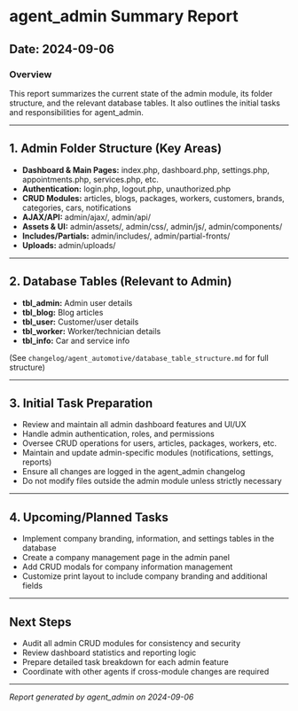 # agent_admin Summary Report

## Date: 2024-09-06

### Overview
This report summarizes the current state of the admin module, its folder structure, and the relevant database tables. It also outlines the initial tasks and responsibilities for agent_admin.

---

## 1. Admin Folder Structure (Key Areas)
- **Dashboard & Main Pages:** index.php, dashboard.php, settings.php, appointments.php, services.php, etc.
- **Authentication:** login.php, logout.php, unauthorized.php
- **CRUD Modules:** articles, blogs, packages, workers, customers, brands, categories, cars, notifications
- **AJAX/API:** admin/ajax/, admin/api/
- **Assets & UI:** admin/assets/, admin/css/, admin/js/, admin/components/
- **Includes/Partials:** admin/includes/, admin/partial-fronts/
- **Uploads:** admin/uploads/

---

## 2. Database Tables (Relevant to Admin)
- **tbl_admin:** Admin user details
- **tbl_blog:** Blog articles
- **tbl_user:** Customer/user details
- **tbl_worker:** Worker/technician details
- **tbl_info:** Car and service info

(See `changelog/agent_automotive/database_table_structure.md` for full structure)

---

## 3. Initial Task Preparation
- Review and maintain all admin dashboard features and UI/UX
- Handle admin authentication, roles, and permissions
- Oversee CRUD operations for users, articles, packages, workers, etc.
- Maintain and update admin-specific modules (notifications, settings, reports)
- Ensure all changes are logged in the agent_admin changelog
- Do not modify files outside the admin module unless strictly necessary

---

## 4. Upcoming/Planned Tasks
- Implement company branding, information, and settings tables in the database
- Create a company management page in the admin panel
- Add CRUD modals for company information management
- Customize print layout to include company branding and additional fields

---

## Next Steps
- Audit all admin CRUD modules for consistency and security
- Review dashboard statistics and reporting logic
- Prepare detailed task breakdown for each admin feature
- Coordinate with other agents if cross-module changes are required

---

*Report generated by agent_admin on 2024-09-06* 